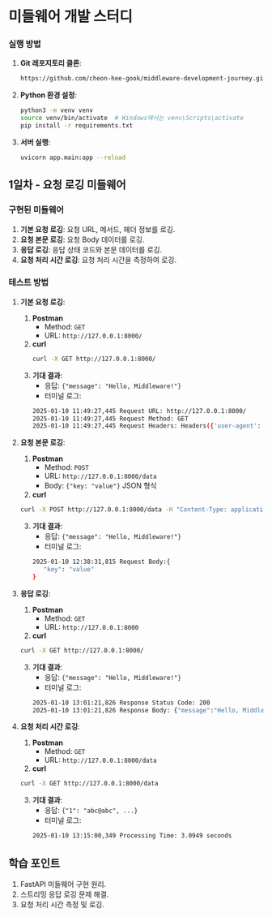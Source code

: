 # 미들웨어 개발 스터디

### **실행 방법**
1. **Git 레포지토리 클론**:
   ```bash
   https://github.com/cheon-hee-gook/middleware-development-journey.git
   ```

2. **Python 환경 설정**:
   ```bash
   python3 -m venv venv
   source venv/bin/activate  # Windows에서는 venv\Scripts\activate
   pip install -r requirements.txt
   ```

3. **서버 실행**:
   ```bash
   uvicorn app.main:app --reload
   ```

## **1일차 - 요청 로깅 미들웨어**

### **구현된 미들웨어**
1. **기본 요청 로깅**: 요청 URL, 메서드, 헤더 정보를 로깅.
2. **요청 본문 로깅**: 요청 Body 데이터를 로깅.
3. **응답 로깅**: 응답 상태 코드와 본문 데이터를 로깅.
4. **요청 처리 시간 로깅**: 요청 처리 시간을 측정하여 로깅.

### **테스트 방법**
1. **기본 요청 로깅**:
   1. **Postman**
      - Method: `GET`
      - URL: `http://127.0.0.1:8000/`
   2. **curl**
      ```bash
      curl -X GET http://127.0.0.1:8000/
      ```
   3. **기대 결과**:
        - 응답: `{"message": "Hello, Middleware!"}`
        - 터미널 로그:
        ```bash
        2025-01-10 11:49:27,445 Request URL: http://127.0.0.1:8000/
        2025-01-10 11:49:27,445 Request Method: GET
        2025-01-10 11:49:27,445 Request Headers: Headers({'user-agent': 'PostmanRuntime/7.37.3', 'accept': '*/*', 'postman-token': '69049fd3-fd8b-40bb-b74e-8818f3284824', 'host': '127.0.0.1:8000', 'accept-encoding': 'gzip, deflate, br', 'connection': 'keep-alive'})
        ```

2. **요청 본문 로깅**:
   1. **Postman**
      - Method: `POST`
      - URL: `http://127.0.0.1:8000/data`
      - Body: `{"key: "value"}` JSON 형식
   2. **curl**
   ```bash
   curl -X POST http://127.0.0.1:8000/data -H "Content-Type: application/json" -d '{"key": "value"}'
   ```
   3. **기대 결과**:
      - 응답: `{"message": "Hello, Middleware!"}`
      - 터미널 로그:
      ```bash
      2025-01-10 12:38:31,815 Request Body:{ 
         "key": "value" 
      }
      ```

3. **응답 로깅**:
   1. **Postman**
      - Method: `GET`
      - URL: `http://127.0.0.1:8000`
   2. **curl**
   ```bash
   curl -X GET http://127.0.0.1:8000/
   ```
   3. **기대 결과**:
      - 응답: `{"message": "Hello, Middleware!"}`
      - 터미널 로그:
      ```bash
      2025-01-10 13:01:21,826 Response Status Code: 200
      2025-01-10 13:01:21,826 Response Body: {"message":"Hello, Middleware!"}
      ```

4. **요청 처리 시간 로깅**:
   1. **Postman**
      - Method: `GET`
      - URL: `http://127.0.0.1:8000/data`
   2. **curl**
   ```bash
   curl -X GET http://127.0.0.1:8000/data
   ```
   3. **기대 결과**:
      - 응답: `{"1": "abc@abc", ...}`
      - 터미널 로그:
      ```bash
      2025-01-10 13:15:00,349 Processing Time: 3.0949 seconds
      ```



## **학습 포인트**
1. FastAPI 미들웨어 구현 원리.
2. 스트리밍 응답 로깅 문제 해결.
3. 요청 처리 시간 측정 및 로깅.